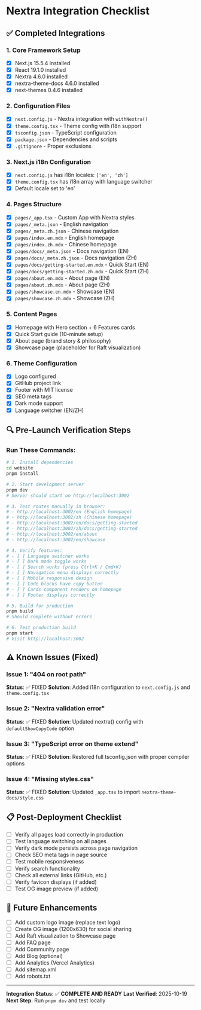 # Nextra Integration Checklist

## ✅ Completed Integrations

### 1. Core Framework Setup
- [x] Next.js 15.5.4 installed
- [x] React 19.1.0 installed
- [x] Nextra 4.6.0 installed
- [x] nextra-theme-docs 4.6.0 installed
- [x] next-themes 0.4.6 installed

### 2. Configuration Files
- [x] `next.config.js` - Nextra integration with `withNextra()`
- [x] `theme.config.tsx` - Theme config with i18n support
- [x] `tsconfig.json` - TypeScript configuration
- [x] `package.json` - Dependencies and scripts
- [x] `.gitignore` - Proper exclusions

### 3. Next.js i18n Configuration
- [x] `next.config.js` has i18n locales: `['en', 'zh']`
- [x] `theme.config.tsx` has i18n array with language switcher
- [x] Default locale set to 'en'

### 4. Pages Structure
- [x] `pages/_app.tsx` - Custom App with Nextra styles
- [x] `pages/_meta.json` - English navigation
- [x] `pages/_meta.zh.json` - Chinese navigation
- [x] `pages/index.en.mdx` - English homepage
- [x] `pages/index.zh.mdx` - Chinese homepage
- [x] `pages/docs/_meta.json` - Docs navigation (EN)
- [x] `pages/docs/_meta.zh.json` - Docs navigation (ZH)
- [x] `pages/docs/getting-started.en.mdx` - Quick Start (EN)
- [x] `pages/docs/getting-started.zh.mdx` - Quick Start (ZH)
- [x] `pages/about.en.mdx` - About page (EN)
- [x] `pages/about.zh.mdx` - About page (ZH)
- [x] `pages/showcase.en.mdx` - Showcase (EN)
- [x] `pages/showcase.zh.mdx` - Showcase (ZH)

### 5. Content Pages
- [x] Homepage with Hero section + 6 Features cards
- [x] Quick Start guide (10-minute setup)
- [x] About page (brand story & philosophy)
- [x] Showcase page (placeholder for Raft visualization)

### 6. Theme Configuration
- [x] Logo configured
- [x] GitHub project link
- [x] Footer with MIT license
- [x] SEO meta tags
- [x] Dark mode support
- [x] Language switcher (EN/ZH)

## 🔍 Pre-Launch Verification Steps

### Run These Commands:

```bash
# 1. Install dependencies
cd website
pnpm install

# 2. Start development server
pnpm dev
# Server should start on http://localhost:3002

# 3. Test routes manually in browser:
# - http://localhost:3002/en (English homepage)
# - http://localhost:3002/zh (Chinese homepage)
# - http://localhost:3002/en/docs/getting-started
# - http://localhost:3002/zh/docs/getting-started
# - http://localhost:3002/en/about
# - http://localhost:3002/en/showcase

# 4. Verify features:
# - [ ] Language switcher works
# - [ ] Dark mode toggle works
# - [ ] Search works (press Ctrl+K / Cmd+K)
# - [ ] Navigation menu displays correctly
# - [ ] Mobile responsive design
# - [ ] Code blocks have copy button
# - [ ] Cards component renders on homepage
# - [ ] Footer displays correctly

# 5. Build for production
pnpm build
# Should complete without errors

# 6. Test production build
pnpm start
# Visit http://localhost:3002
```

## ⚠️ Known Issues (Fixed)

### Issue 1: "404 on root path"
**Status**: ✅ FIXED
**Solution**: Added i18n configuration to `next.config.js` and `theme.config.tsx`

### Issue 2: "Nextra validation error"
**Status**: ✅ FIXED
**Solution**: Updated nextra() config with `defaultShowCopyCode` option

### Issue 3: "TypeScript error on theme extend"
**Status**: ✅ FIXED
**Solution**: Restored full tsconfig.json with proper compiler options

### Issue 4: "Missing styles.css"
**Status**: ✅ FIXED
**Solution**: Updated `_app.tsx` to import `nextra-theme-docs/style.css`

## 📋 Post-Deployment Checklist

- [ ] Verify all pages load correctly in production
- [ ] Test language switching on all pages
- [ ] Verify dark mode persists across page navigation
- [ ] Check SEO meta tags in page source
- [ ] Test mobile responsiveness
- [ ] Verify search functionality
- [ ] Check all external links (GitHub, etc.)
- [ ] Verify favicon displays (if added)
- [ ] Test OG image preview (if added)

## 🎯 Future Enhancements

- [ ] Add custom logo image (replace text logo)
- [ ] Create OG image (1200x630) for social sharing
- [ ] Add Raft visualization to Showcase page
- [ ] Add FAQ page
- [ ] Add Community page
- [ ] Add Blog (optional)
- [ ] Add Analytics (Vercel Analytics)
- [ ] Add sitemap.xml
- [ ] Add robots.txt

---

**Integration Status**: ✅ **COMPLETE AND READY**
**Last Verified**: 2025-10-19
**Next Step**: Run `pnpm dev` and test locally

